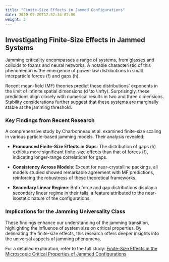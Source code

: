 ```yaml
---
title: "Finite-Size Effects in Jammed Configurations"
date: 2020-07-20T12:52:34-07:00
weight: 3
---
```


## Investigating Finite-Size Effects in Jammed Systems

Jamming criticality encompasses a range of systems, from glasses and colloids to foams and neural networks. A notable characteristic of this phenomenon is the emergence of power-law distributions in small interparticle forces \(f\) and gaps \(h\).

Recent mean-field (MF) theories predict these distributions' exponents in the limit of infinite spatial dimensions \(d \to \infty\). Surprisingly, these predictions align closely with numerical results in two and three dimensions. Stability considerations further suggest that these systems are marginally stable at the jamming threshold.

### Key Findings from Recent Research

A comprehensive study by Charbonneau et al. examined finite-size scaling in various particle-based jamming models. Their analysis revealed:

- **Pronounced Finite-Size Effects in Gaps**: The distribution of gaps \(h\) exhibits more significant finite-size effects than that of forces \(f\), indicating longer-range correlations for gaps.

- **Consistency Across Models**: Except for near-crystalline packings, all models studied showed remarkable agreement with MF predictions, reinforcing the robustness of these theoretical frameworks.

- **Secondary Linear Regime**: Both force and gap distributions display a secondary linear regime in their tails, a feature attributed to the near-isostatic nature of the configurations.

### Implications for the Jamming Universality Class

These findings enhance our understanding of the jamming transition, highlighting the influence of system size on critical properties. By delineating the finite-size effects, this research offers deeper insights into the universal aspects of jamming phenomena.

For a detailed exploration, refer to the full study: [Finite-Size Effects in the Microscopic Critical Properties of Jammed Configurations](https://journals.aps.org/pre/abstract/10.1103/PhysRevE.104.014605).
